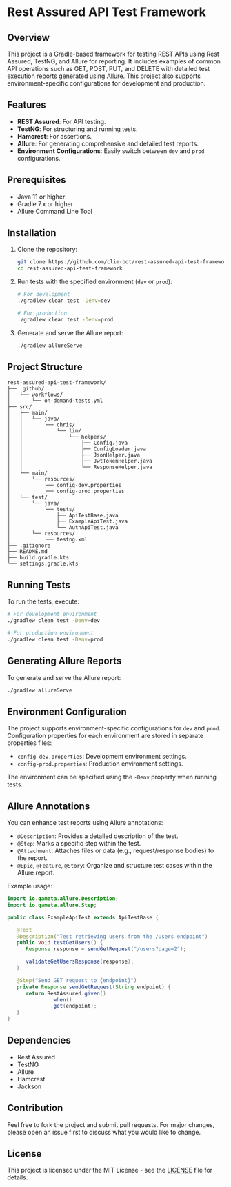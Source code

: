 
# Rest Assured API Test Framework

## Overview

This project is a Gradle-based framework for testing REST APIs using Rest Assured, TestNG, and Allure for reporting. It includes examples of common API operations such as GET, POST, PUT, and DELETE with detailed test execution reports generated using Allure. This project also supports environment-specific configurations for development and production.

## Features

- **REST Assured**: For API testing.
- **TestNG**: For structuring and running tests.
- **Hamcrest**: For assertions.
- **Allure**: For generating comprehensive and detailed test reports.
- **Environment Configurations**: Easily switch between `dev` and `prod` configurations.

## Prerequisites

- Java 11 or higher
- Gradle 7.x or higher
- Allure Command Line Tool

## Installation

1. Clone the repository:

   ```bash
   git clone https://github.com/clim-bot/rest-assured-api-test-framework.git
   cd rest-assured-api-test-framework
   ```

2. Run tests with the specified environment (`dev` or `prod`):

   ```bash
   # For development
   ./gradlew clean test -Denv=dev

   # For production
   ./gradlew clean test -Denv=prod
   ```

3. Generate and serve the Allure report:

   ```bash
   ./gradlew allureServe
   ```

## Project Structure

```
rest-assured-api-test-framework/
├── .github/
│   └── workflows/
│       └── on-demand-tests.yml
├── src/
│   ├── main/
│   │   └── java/
│   │       └── chris/
│   │           └── lim/
│   │               └── helpers/
│   │                   ├── Config.java
│   │                   ├── ConfigLoader.java
│   │                   ├── JsonHelper.java
│   │                   ├── JwtTokenHelper.java
│   │                   └── ResponseHelper.java
│   └── main/
│       └── resources/
│           ├── config-dev.properties
│           └── config-prod.properties
│   └── test/
│       └── java/
│           └── tests/
│               ├── ApiTestBase.java
│               ├── ExampleApiTest.java
│               └── AuthApiTest.java
│       └── resources/
│           └── testng.xml
├── .gitignore
├── README.md
├── build.gradle.kts
└── settings.gradle.kts
```

## Running Tests

To run the tests, execute:

```bash
# For development environment
./gradlew clean test -Denv=dev

# For production environment
./gradlew clean test -Denv=prod
```

## Generating Allure Reports

To generate and serve the Allure report:

```bash
./gradlew allureServe
```

## Environment Configuration

The project supports environment-specific configurations for `dev` and `prod`. Configuration properties for each environment are stored in separate properties files:

- `config-dev.properties`: Development environment settings.
- `config-prod.properties`: Production environment settings.

The environment can be specified using the `-Denv` property when running tests.

## Allure Annotations

You can enhance test reports using Allure annotations:

- `@Description`: Provides a detailed description of the test.
- `@Step`: Marks a specific step within the test.
- `@Attachment`: Attaches files or data (e.g., request/response bodies) to the report.
- `@Epic`, `@Feature`, `@Story`: Organize and structure test cases within the Allure report.

Example usage:

```java
import io.qameta.allure.Description;
import io.qameta.allure.Step;

public class ExampleApiTest extends ApiTestBase {

   @Test
   @Description("Test retrieving users from the /users endpoint")
   public void testGetUsers() {
      Response response = sendGetRequest("/users?page=2");

      validateGetUsersResponse(response);
   }

   @Step("Send GET request to {endpoint}")
   private Response sendGetRequest(String endpoint) {
      return RestAssured.given()
              .when()
              .get(endpoint);
   }
}
```

## Dependencies

- Rest Assured
- TestNG
- Allure
- Hamcrest
- Jackson

## Contribution

Feel free to fork the project and submit pull requests. For major changes, please open an issue first to discuss what you would like to change.

## License

This project is licensed under the MIT License - see the [LICENSE](LICENSE) file for details.
